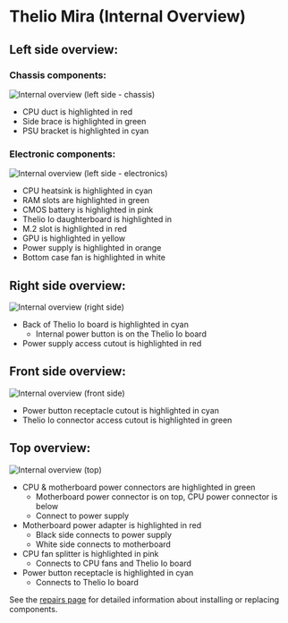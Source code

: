 # Thelio Mira (Internal Overview)

## Left side overview:

### Chassis components:

![Internal overview (left side - chassis)](./img/internal-left-chassis.webp)

- CPU duct is highlighted in red
- Side brace is highlighted in green
- PSU bracket is highlighted in cyan

### Electronic components:

![Internal overview (left side - electronics)](./img/internal-left-electronics.webp)

- CPU heatsink is highlighted in cyan
- RAM slots are highlighted in green
- CMOS battery is highlighted in pink
- Thelio Io daughterboard is highlighted in 
- M.2 slot is highlighted in red
- GPU is highlighted in yellow
- Power supply is highlighted in orange
- Bottom case fan is highlighted in white

## Right side overview:

![Internal overview (right side)](./img/internal-right.webp)

- Back of Thelio Io board is highlighted in cyan
    - Internal power button is on the Thelio Io board
- Power supply access cutout is highlighted in red

## Front side overview:

![Internal overview (front side)](./img/internal-front.webp)

- Power button receptacle cutout is highlighted in cyan 
- Thelio Io connector access cutout is highlighted in green

## Top overview:

![Internal overview (top)](./img/internal-top.webp)

- CPU & motherboard power connectors are highlighted in green
    - Motherboard power connector is on top, CPU power connector is below
    - Connect to power supply
- Motherboard power adapter is highlighted in red
    - Black side connects to power supply
    - White side connects to motherboard
- CPU fan splitter is highlighted in pink
    - Connects to CPU fans and Thelio Io board
- Power button receptacle is highlighted in cyan
    - Connects to Thelio Io board

See the [repairs page](./repairs.md) for detailed information about installing or replacing components.
